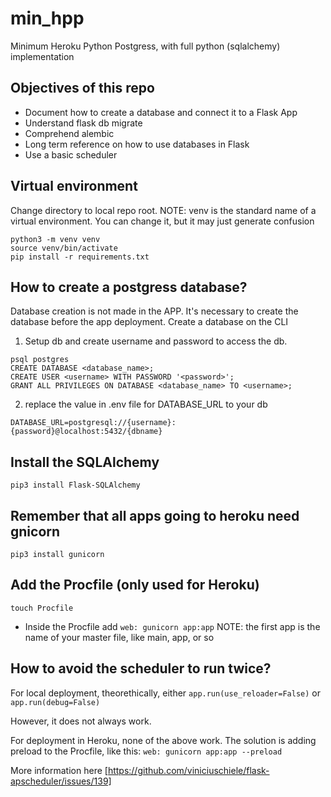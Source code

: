 # min_hpp
Minimum Heroku Python Postgress, with full python (sqlalchemy) implementation

## Objectives of this repo
+ Document how to create a database and connect it to a Flask App
+ Understand flask db migrate
+ Comprehend alembic
+ Long term reference on how to use databases in Flask
+ Use a basic scheduler

## Virtual environment
Change directory to local repo root. NOTE: venv is the standard name of a
virtual environment. You can change it, but it may just generate confusion
```
python3 -m venv venv
source venv/bin/activate
pip install -r requirements.txt
```

## How to create a postgress database?
Database creation is not made in the APP. It's necessary to create the database
before the app deployment. Create a database on the CLI

1. Setup db and create username and password to access the db.
```
psql postgres
CREATE DATABASE <database_name>;
CREATE USER <username> WITH PASSWORD '<password>';
GRANT ALL PRIVILEGES ON DATABASE <database_name> TO <username>;
```
2. replace the value in .env file for DATABASE_URL to your db 
```
DATABASE_URL=postgresql://{username}:{password}@localhost:5432/{dbname}
```

## Install the SQLAlchemy
`pip3 install Flask-SQLAlchemy`

## Remember that all apps going to heroku need gnicorn
`pip3 install gunicorn`

## Add the Procfile (only used for Heroku)
`touch Procfile`
+ Inside the Procfile add
`web: gunicorn app:app`
NOTE: the first app is the name of your master file, like main, app, or so

## How to avoid the scheduler to run twice?
For local deployment, theorethically, either `app.run(use_reloader=False)` or `app.run(debug=False)`

However, it does not always work. 

For deployment in Heroku, none of the above work.
The solution is adding preload to the Procfile, like this:
`web: gunicorn app:app --preload`

More information here [https://github.com/viniciuschiele/flask-apscheduler/issues/139]